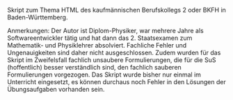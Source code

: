 Skript zum Thema HTML des kaufmännischen Berufskollegs 2 oder BKFH in Baden-Württemberg.

Anmerkungen: Der Autor ist Diplom-Physiker, war mehrere Jahre als Softwareentwickler tätig und hat dann das 2. Staatsexamen zum Mathematik- und Physiklehrer absolviert. Fachliche Fehler und Ungenauigkeiten sind daher nicht ausgeschlossen. Zudem wurden für das Skript im Zweifelsfall fachlich unsaubere Formulierungen, die für die SuS (hoffentlich) besser verständlich sind, den fachlich sauberen Formulierungen vorgezogen.
Das Skript wurde bisher nur einmal im Unterricht eingesetzt, es können durchaus noch Fehler in den Lösungen der Übungsaufgaben vorhanden sein. 
